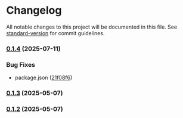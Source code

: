 # Changelog

All notable changes to this project will be documented in this file. See [standard-version](https://github.com/conventional-changelog/standard-version) for commit guidelines.

### [0.1.4](https://github.com/ParclFinance/parcl-v3-idl/compare/v0.1.3...v0.1.4) (2025-07-11)


### Bug Fixes

* package.json ([21f08f6](https://github.com/ParclFinance/parcl-v3-idl/commit/21f08f6daaa34301f880193c8bff5358260401ec))

### [0.1.3](https://github.com/ParclFinance/parcl-v3-idl/compare/v0.1.2...v0.1.3) (2025-05-07)

### [0.1.2](https://github.com/ParclFinance/parcl-v3-idl/compare/v0.1.1...v0.1.2) (2025-05-07)
